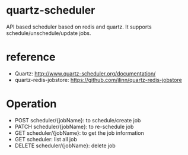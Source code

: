 # quartz-scheduler
API based scheduler based on redis and quartz. It supports schedule/unschedule/update jobs.

# reference
- Quartz: http://www.quartz-scheduler.org/documentation/
- quartz-redis-jobstore: https://github.com/jlinn/quartz-redis-jobstore

# Operation
- POST scheduler/{jobName}: to schedule/create job
- PATCH scheduler/{jobName}: to re-schedule job
- GET scheduler/{jobName}: to get the job information
- GET scheduler: list all job
- DELETE scheduler/{jobName}: delete job

